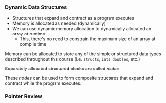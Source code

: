 ### Dynamic Data Structures

- Structures that expand and contract as a program executes
- Memory is allocated as needed (dynamically)
- We can use dynamic memory allocation to dynamically allocated an array at runtime
	- This, there's no need to constrain the maximum size of an array at compile time

Memory can be allocated to store any of the simple or structured data types described throughout this course (i.e. `structs`, `ints`, `doubles`, etc.)

Separately allocated structured blocks are called *nodes*

These *nodes* can be used to form composite structures that expand and contract while the program executes.

### Pointer Review
